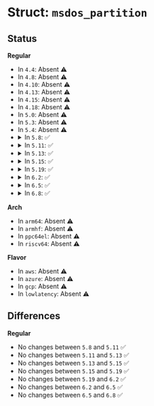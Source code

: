 # Struct: <code>msdos_partition</code>

## Status
<b>Regular</b>
<ul>
<li>
In <code>4.4</code>: Absent ⚠️
</li>
<li>
In <code>4.8</code>: Absent ⚠️
</li>
<li>
In <code>4.10</code>: Absent ⚠️
</li>
<li>
In <code>4.13</code>: Absent ⚠️
</li>
<li>
In <code>4.15</code>: Absent ⚠️
</li>
<li>
In <code>4.18</code>: Absent ⚠️
</li>
<li>
In <code>5.0</code>: Absent ⚠️
</li>
<li>
In <code>5.3</code>: Absent ⚠️
</li>
<li>
In <code>5.4</code>: Absent ⚠️
</li>
<li>
<details>
<summary>In <code>5.8</code>: ✅</summary>

```c
struct msdos_partition {
    u8 boot_ind;
    u8 head;
    u8 sector;
    u8 cyl;
    u8 sys_ind;
    u8 end_head;
    u8 end_sector;
    u8 end_cyl;
    __le32 start_sect;
    __le32 nr_sects;
};
```
</details>
</li>
<li>
<details>
<summary>In <code>5.11</code>: ✅</summary>

```c
struct msdos_partition {
    u8 boot_ind;
    u8 head;
    u8 sector;
    u8 cyl;
    u8 sys_ind;
    u8 end_head;
    u8 end_sector;
    u8 end_cyl;
    __le32 start_sect;
    __le32 nr_sects;
};
```
</details>
</li>
<li>
<details>
<summary>In <code>5.13</code>: ✅</summary>

```c
struct msdos_partition {
    u8 boot_ind;
    u8 head;
    u8 sector;
    u8 cyl;
    u8 sys_ind;
    u8 end_head;
    u8 end_sector;
    u8 end_cyl;
    __le32 start_sect;
    __le32 nr_sects;
};
```
</details>
</li>
<li>
<details>
<summary>In <code>5.15</code>: ✅</summary>

```c
struct msdos_partition {
    u8 boot_ind;
    u8 head;
    u8 sector;
    u8 cyl;
    u8 sys_ind;
    u8 end_head;
    u8 end_sector;
    u8 end_cyl;
    __le32 start_sect;
    __le32 nr_sects;
};
```
</details>
</li>
<li>
<details>
<summary>In <code>5.19</code>: ✅</summary>

```c
struct msdos_partition {
    u8 boot_ind;
    u8 head;
    u8 sector;
    u8 cyl;
    u8 sys_ind;
    u8 end_head;
    u8 end_sector;
    u8 end_cyl;
    __le32 start_sect;
    __le32 nr_sects;
};
```
</details>
</li>
<li>
<details>
<summary>In <code>6.2</code>: ✅</summary>

```c
struct msdos_partition {
    u8 boot_ind;
    u8 head;
    u8 sector;
    u8 cyl;
    u8 sys_ind;
    u8 end_head;
    u8 end_sector;
    u8 end_cyl;
    __le32 start_sect;
    __le32 nr_sects;
};
```
</details>
</li>
<li>
<details>
<summary>In <code>6.5</code>: ✅</summary>

```c
struct msdos_partition {
    u8 boot_ind;
    u8 head;
    u8 sector;
    u8 cyl;
    u8 sys_ind;
    u8 end_head;
    u8 end_sector;
    u8 end_cyl;
    __le32 start_sect;
    __le32 nr_sects;
};
```
</details>
</li>
<li>
<details>
<summary>In <code>6.8</code>: ✅</summary>

```c
struct msdos_partition {
    u8 boot_ind;
    u8 head;
    u8 sector;
    u8 cyl;
    u8 sys_ind;
    u8 end_head;
    u8 end_sector;
    u8 end_cyl;
    __le32 start_sect;
    __le32 nr_sects;
};
```
</details>
</li>
</ul>
<b>Arch</b>
<ul>
<li>
In <code>arm64</code>: Absent ⚠️
</li>
<li>
In <code>armhf</code>: Absent ⚠️
</li>
<li>
In <code>ppc64el</code>: Absent ⚠️
</li>
<li>
In <code>riscv64</code>: Absent ⚠️
</li>
</ul>
<b>Flavor</b>
<ul>
<li>
In <code>aws</code>: Absent ⚠️
</li>
<li>
In <code>azure</code>: Absent ⚠️
</li>
<li>
In <code>gcp</code>: Absent ⚠️
</li>
<li>
In <code>lowlatency</code>: Absent ⚠️
</li>
</ul>

## Differences
<b>Regular</b>
<ul>
<li>
No changes between <code>5.8</code> and <code>5.11</code> ✅
</li>
<li>
No changes between <code>5.11</code> and <code>5.13</code> ✅
</li>
<li>
No changes between <code>5.13</code> and <code>5.15</code> ✅
</li>
<li>
No changes between <code>5.15</code> and <code>5.19</code> ✅
</li>
<li>
No changes between <code>5.19</code> and <code>6.2</code> ✅
</li>
<li>
No changes between <code>6.2</code> and <code>6.5</code> ✅
</li>
<li>
No changes between <code>6.5</code> and <code>6.8</code> ✅
</li>
</ul>
